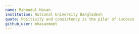 ```yaml
---
name: Mahmudul Hasan
institution: National University Bangladesh
quote: Positivity and consistency is the pilar of success
github_user: mhasanmeet
---
```

